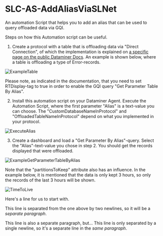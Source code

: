 # SLC-AS-AddAliasViaSLNet
An automation Script that helps you to add an alias that can be used to query offloaded data via GQI. 

Steps on how this Automation script can be useful. 

1. Create a protocol with a table that is offloading data via "Direct Connection", of which the implementation is explained on [a specific page on the public Dataminer Docs]([https://pages.github.com/](https://docs.dataminer.services/develop/devguide/Connector/AdvancedLoggerTablesDefiningDirectConnectionTable.html)).
   An example is shown below, where a table is offloading a type of Error-records.  



  ![ExampleTable](https://github.com/SkylineCommunications/SLC-AS-AddAliasViaSLNet/assets/121804974/f19f6df2-6fad-42af-8368-a96732b13730)

  Please note, as indicated in the documentation, that you need to set RTDisplay-tag to true in order to enable the GQI query "Get Parameter Table By Alias". 

2. Install this automation script on your Dataminer Agent. Execute the Automation Script, where the first parameter "Alias" is a text-value you can choose. The "CustomDatabaseNameInProtocol" and "OffloadedTableNameInProtocol" depend on what you implemented in your protocol.
  
  ![ExecuteAlias](https://github.com/SkylineCommunications/SLC-AS-AddAliasViaSLNet/assets/121804974/ceae1370-b9b1-4d1a-bb2f-a1bbd6312ba0)

3. Create a dashboard and load a "Get Parameter By Alias"-query. Select the "Alias"-text-value you chose in step 2. You should get the records displayed that were offloaded. 

  ![ExampleGetParameterTableByAlias](https://github.com/SkylineCommunications/SLC-AS-AddAliasViaSLNet/assets/121804974/9f98ba44-d532-4e0a-aeb3-9746d76f4e5d)

  Note that the "partitionsToKeep" attribute also has an influence. In the example below, it is mentioned that the data is only kept 3 hours, so only the records of the last 3 hours will be shown.

  ![TimeToLive](https://github.com/SkylineCommunications/SLC-AS-AddAliasViaSLNet/assets/121804974/f09fc701-7e77-43fc-b54d-eeacdef19a2a)


Here's a line for us to start with.

This line is separated from the one above by two newlines, so it will be a *separate paragraph*.

This line is also a separate paragraph, but...
This line is only separated by a single newline, so it's a separate line in the *same paragraph*.
